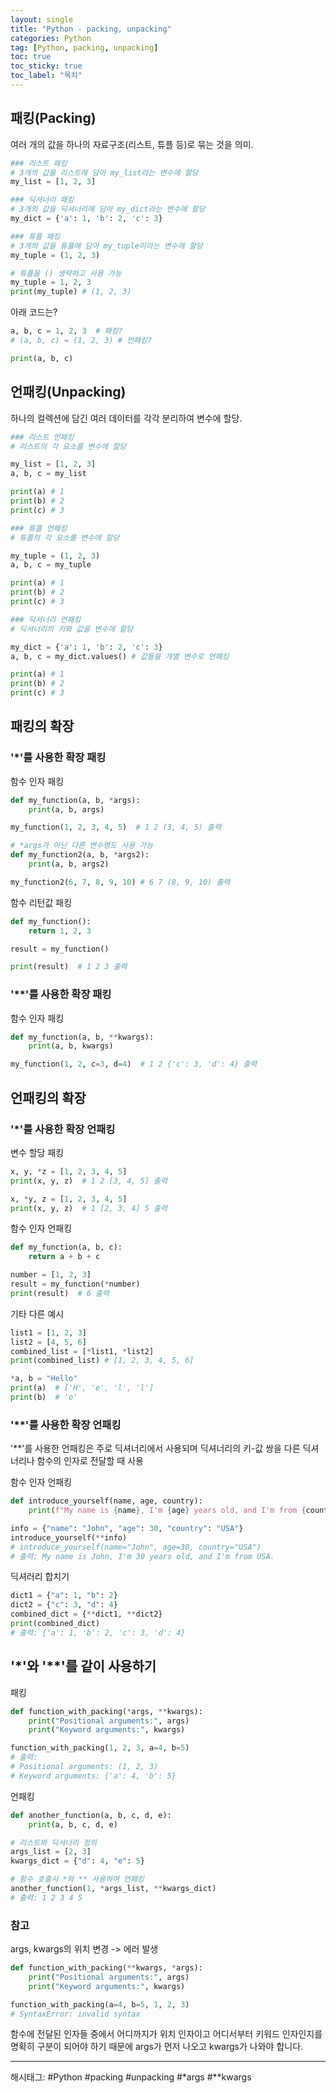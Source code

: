 ```yaml
---
layout: single
title: "Python - packing, unpacking"
categories: Python
tag: [Python, packing, unpacking]
toc: true
toc_sticky: true
toc_label: "목차"
---
```


## 패킹(Packing)

여러 개의 값을 하나의 자료구조(리스트, 튜플 등)로 묶는 것을 의미.

```python
### 리스트 패킹
# 3개의 값을 리스트에 담아 my_list라는 변수에 할당
my_list = [1, 2, 3]

### 딕셔너리 패킹
# 3개의 값을 딕셔너리에 담아 my_dict라는 변수에 할당
my_dict = {'a': 1, 'b': 2, 'c': 3}

### 튜플 패킹
# 3개의 값을 튜플에 담아 my_tuple이라는 변수에 할당
my_tuple = (1, 2, 3)

# 튜플을 () 생략하고 사용 가능
my_tuple = 1, 2, 3
print(my_tuple) # (1, 2, 3)
```

아래 코드는?

```python
a, b, c = 1, 2, 3  # 패킹?
# (a, b, c) = (1, 2, 3) # 언패킹?

print(a, b, c)
```

## 언패킹(Unpacking)

하나의 컬렉션에 담긴 여러 데이터를 각각 분리하여 변수에 할당.

```python
### 리스트 언패킹
# 리스트의 각 요소를 변수에 할당

my_list = [1, 2, 3]
a, b, c = my_list

print(a) # 1
print(b) # 2
print(c) # 3

### 튜플 언패킹
# 튜플의 각 요소를 변수에 할당

my_tuple = (1, 2, 3)
a, b, c = my_tuple

print(a) # 1
print(b) # 2
print(c) # 3

### 딕셔너리 언패킹
# 딕셔너리의 키와 값을 변수에 할당

my_dict = {'a': 1, 'b': 2, 'c': 3}
a, b, c = my_dict.values() # 값들을 개별 변수로 언패킹

print(a) # 1
print(b) # 2
print(c) # 3
```

## 패킹의 확장

### '*'를 사용한 확장 패킹

함수 인자 패킹

```python
def my_function(a, b, *args):
    print(a, b, args)

my_function(1, 2, 3, 4, 5)  # 1 2 (3, 4, 5) 출력

# *args가 아닌 다른 변수명도 사용 가능
def my_function2(a, b, *args2):
    print(a, b, args2)

my_function2(6, 7, 8, 9, 10) # 6 7 (8, 9, 10) 출력
```

함수 리턴값 패킹

```python
def my_function():
    return 1, 2, 3

result = my_function()

print(result)  # 1 2 3 출력
```

### '**'를 사용한 확장 패킹

함수 인자 패킹

```python
def my_function(a, b, **kwargs):
    print(a, b, kwargs)

my_function(1, 2, c=3, d=4)  # 1 2 {'c': 3, 'd': 4} 출력
```

## 언패킹의 확장

### '*'를 사용한 확장 언패킹

변수 할당 패킹

```python
x, y, *z = [1, 2, 3, 4, 5]
print(x, y, z)  # 1 2 [3, 4, 5] 출력

x, *y, z = [1, 2, 3, 4, 5]
print(x, y, z)  # 1 [2, 3, 4] 5 출력
```

함수 인자 언패킹

```python
def my_function(a, b, c):
    return a + b + c

number = [1, 2, 3]
result = my_function(*number)
print(result)  # 6 출력
```

기타 다른 예시

```python
list1 = [1, 2, 3]
list2 = [4, 5, 6]
combined_list = [*list1, *list2]
print(combined_list) # [1, 2, 3, 4, 5, 6]

*a, b = "Hello"
print(a)  # ['H', 'e', 'l', 'l']
print(b)  # 'o'
```

### '**'를 사용한 확장 언패킹

'**'를 사용한 언패킹은 주로 딕셔너리에서 사용되며 딕셔너리의 키-값 쌍을 다른 딕셔너리나 함수의 인자로 전달할 때 사용

함수 인자 언패킹

```python
def introduce_yourself(name, age, country):
    print(f"My name is {name}, I'm {age} years old, and I'm from {country}.")

info = {"name": "John", "age": 30, "country": "USA"}
introduce_yourself(**info)
# introduce_yourself(name="John", age=30, country="USA")
# 출력: My name is John, I'm 30 years old, and I'm from USA.
```

딕셔러리 합치기

```python
dict1 = {"a": 1, "b": 2}
dict2 = {"c": 3, "d": 4}
combined_dict = {**dict1, **dict2}
print(combined_dict)
# 출력: {'a': 1, 'b': 2, 'c': 3, 'd': 4}
```

## '*'와 '**'를 같이 사용하기

패킹

```python
def function_with_packing(*args, **kwargs):
    print("Positional arguments:", args)
    print("Keyword arguments:", kwargs)

function_with_packing(1, 2, 3, a=4, b=5)
# 출력:
# Positional arguments: (1, 2, 3)
# Keyword arguments: {'a': 4, 'b': 5}
```

언패킹

```python
def another_function(a, b, c, d, e):
    print(a, b, c, d, e)

# 리스트와 딕셔너리 정의
args_list = [2, 3]
kwargs_dict = {"d": 4, "e": 5}

# 함수 호출시 *와 ** 사용하여 언패킹
another_function(1, *args_list, **kwargs_dict)
# 출력: 1 2 3 4 5
```

### 참고

args, kwargs의 위치 변경 -> 에러 발생

```python
def function_with_packing(**kwargs, *args):
    print("Positional arguments:", args)
    print("Keyword arguments:", kwargs)

function_with_packing(a=4, b=5, 1, 2, 3)
# SyntaxError: invalid syntax
```

함수에 전달된 인자들 중에서 어디까지가 위치 인자이고 어디서부터 키워드 인자인지를 명확히 구분이 되어야 하기 때문에 args가 먼저 나오고 kwargs가 나와야 합니다.

---

해시태그: #Python #packing #unpacking #*args #**kwargs

